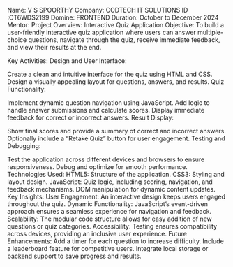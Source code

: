 Name: V S SPOORTHY
Company: CODTECH IT SOLUTIONS
ID :CT6WDS2199
Domine: FRONTEND
Duration: October to December 2024
Mentor:
Project Overview: Interactive Quiz Application
Objective:
To build a user-friendly interactive quiz application where users can answer multiple-choice questions, navigate through the quiz, receive immediate feedback, and view their results at the end.

Key Activities:
Design and User Interface:

Create a clean and intuitive interface for the quiz using HTML and CSS.
Design a visually appealing layout for questions, answers, and results.
Quiz Functionality:

Implement dynamic question navigation using JavaScript.
Add logic to handle answer submissions and calculate scores.
Display immediate feedback for correct or incorrect answers.
Result Display:

Show final scores and provide a summary of correct and incorrect answers.
Optionally include a “Retake Quiz” button for user engagement.
Testing and Debugging:

Test the application across different devices and browsers to ensure responsiveness.
Debug and optimize for smooth performance.
Technologies Used:
HTML5: Structure of the application.
CSS3: Styling and layout design.
JavaScript:
Quiz logic, including scoring, navigation, and feedback mechanisms.
DOM manipulation for dynamic content updates.
Key Insights:
User Engagement: An interactive design keeps users engaged throughout the quiz.
Dynamic Functionality: JavaScript’s event-driven approach ensures a seamless experience for navigation and feedback.
Scalability: The modular code structure allows for easy addition of new questions or quiz categories.
Accessibility: Testing ensures compatibility across devices, providing an inclusive user experience.
Future Enhancements:
Add a timer for each question to increase difficulty.
Include a leaderboard feature for competitive users.
Integrate local storage or backend support to save progress and results.
